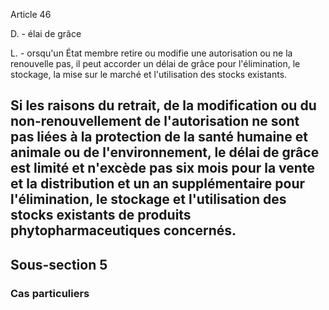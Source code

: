 Article 46

D. - élai de grâce

L. - orsqu'un État membre retire ou modifie une autorisation ou ne la renouvelle pas, il peut accorder un délai de grâce pour l'élimination, le stockage, la mise sur le marché et l'utilisation des stocks existants.

Si les raisons du retrait, de la modification ou du non-renouvellement de l'autorisation ne sont pas liées à la protection de la santé humaine et animale ou de l'environnement, le délai de grâce est limité et n'excède pas six mois pour la vente et la distribution et un an supplémentaire pour l'élimination, le stockage et l'utilisation des stocks existants de produits phytopharmaceutiques concernés.
---


## Sous-section 5
### Cas particuliers
